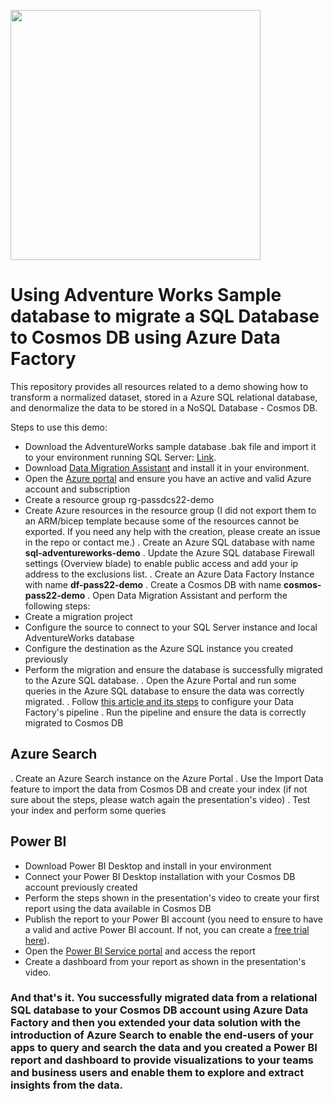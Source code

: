 <a href="https://user-images.githubusercontent.com/5125006/194807007-a79f1e39-065c-4ba3-9b9a-555433d7948d.png" target="new"><img src="https://user-images.githubusercontent.com/5125006/194807007-a79f1e39-065c-4ba3-9b9a-555433d7948d.png" height="400" /></a>

# Using Adventure Works Sample database to migrate a SQL Database to Cosmos DB using Azure Data Factory

This repository provides all resources related to a demo showing how to transform a normalized dataset, stored in a Azure SQL relational database, and denormalize the data to be stored in a NoSQL Database - Cosmos DB.

Steps to use this demo:

- Download the AdventureWorks sample database .bak file and import it to your environment running SQL Server: [Link](https://learn.microsoft.com/en-us/sql/samples/adventureworks-install-configure?view=sql-server-ver16&tabs=ssms).
- Download [Data Migration Assistant](https://learn.microsoft.com/en-us/sql/dma/dma-overview?view=sql-server-ver16#get-data-migration-assistant) and install it in your environment.
- Open the [Azure portal](https://portal.azure.com/) and ensure you have an active and valid Azure account and subscription
- Create a resource group rg-passdcs22-demo
- Create Azure resources in the resource group (I did not export them to an ARM/bicep template because some of the resources cannot be exported. If you need any help with the creation, please create an issue in the repo or contact me.)
. Create an Azure SQL database with name **sql-adventureworks-demo**
. Update the Azure SQL database Firewall settings (Overview blade) to enable public access and add your ip address to the exclusions list.
. Create an Azure Data Factory Instance with name **df-pass22-demo**
. Create a Cosmos DB with name **cosmos-pass22-demo**
. Open Data Migration Assistant and perform the following steps:
- Create a migration project
- Configure the source to connect to your SQL Server instance and local AdventureWorks database
- Configure the destination as the Azure SQL instance you created previously
- Perform the migration and ensure the database is successfully migrated to the Azure SQL database.
. Open the Azure Portal and run some queries in the Azure SQL database to ensure the data was correctly migrated.
. Follow [this article and its steps](https://learn.microsoft.com/en-us/azure/data-factory/how-to-sqldb-to-cosmosdb) to configure your Data Factory's pipeline
. Run the pipeline and ensure the data is correctly migrated to Cosmos DB

## Azure Search

. Create an Azure Search instance on the Azure Portal
. Use the Import Data feature to import the data from Cosmos DB and create your index (if not sure about the steps, please watch again the presentation's video)
. Test your index and perform some queries

## Power BI

- Download Power BI Desktop and install in your environment
- Connect your Power BI Desktop installation with your Cosmos DB account previously created
- Perform the steps shown in the presentation's video to create your first report using the data available in Cosmos DB
- Publish the report to your Power BI account (you need to ensure to have a valid and active Power BI account. If not, you can create a [free trial here](https://powerbi.microsoft.com/en-ie/landing/free-account)).
- Open the [Power BI Service portal](https://app.powerbi.com/) and access the report
- Create a dashboard from your report as shown in the presentation's video.

### And that's it. You successfully migrated data from a relational SQL database to your **Cosmos DB** account using **Azure Data Factory** and then you extended your data solution with the introduction of Azure Search to enable the end-users of your apps to query and search the data and you created a Power BI report and dashboard to provide visualizations to your teams and business users and enable them to explore and extract insights from the data.

